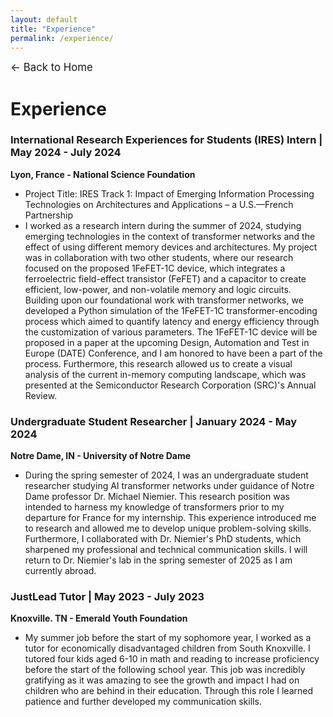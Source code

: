 ```yaml
---
layout: default
title: "Experience"
permalink: /experience/
---
```

<p><a href="/" style="text-decoration: none; font-size: 1.2em;">&#8592; Back to Home</a></p>

# Experience

### International Research Experiences for Students (IRES) Intern | May 2024 - July 2024
**Lyon, France - National Science Foundation**
- Project Title: IRES Track 1: Impact of Emerging Information Processing Technologies on Architectures and Applications – a U.S.—French Partnership
- I worked as a research intern during the summer of 2024, studying emerging technologies in the context of transformer networks and the effect of using different memory devices and architectures. My project was in collaboration with two other students, where our research focused on the proposed 1FeFET-1C device, which integrates a ferroelectric field-effect transistor (FeFET) and a capacitor to create efficient, low-power, and non-volatile memory and logic circuits. Building upon our foundational work with transformer networks, we developed a Python simulation of the 1FeFET-1C transformer-encoding process which aimed to quantify latency and energy efficiency through the customization of various parameters. The 1FeFET-1C device will be proposed in a paper at the upcoming Design, Automation and Test in Europe (DATE) Conference, and I am honored to have been a part of the process. Furthermore, this research allowed us to create a visual analysis of the current in-memory computing landscape, which was presented at the Semiconductor Research Corporation (SRC)'s Annual Review.

### Undergraduate Student Researcher | January 2024 - May 2024
**Notre Dame, IN - University of Notre Dame**
- During the spring semester of 2024, I was an undergraduate student researcher studying AI transformer networks under guidance of Notre Dame professor Dr. Michael Niemier. This research position was intended to harness my knowledge of transformers prior to my departure for France for my internship. This experience introduced me to research and allowed me to develop unique problem-solving skills. Furthermore, I collaborated with Dr. Niemier's PhD students, which sharpened my professional and technical communication skills. I will return to Dr. Niemier's lab in the spring semester of 2025 as I am currently abroad.

### JustLead Tutor | May 2023 - July 2023
**Knoxville. TN - Emerald Youth Foundation**
- My summer job before the start of my sophomore year, I worked as a tutor for economically disadvantaged children from South Knoxville. I tutored four kids aged 6-10 in math and reading to increase proficiency
before the start of the following school year. This job was incredibly gratifying as it was amazing to see the growth and impact I had on children who are behind in their education. Through this role I learned patience and further developed my communication skills.
